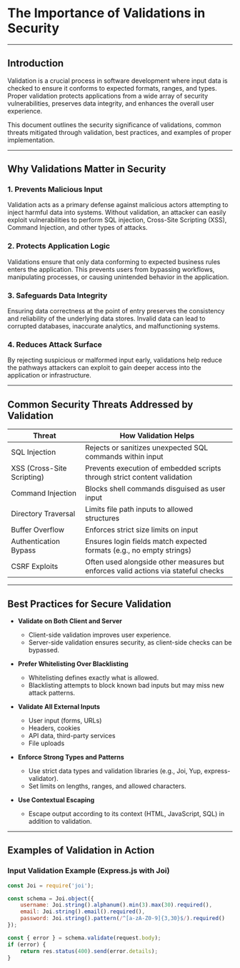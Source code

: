 # The Importance of Validations in Security

---

## Introduction

Validation is a crucial process in software development where input data is checked to ensure it conforms to expected formats, ranges, and types. Proper validation protects applications from a wide array of security vulnerabilities, preserves data integrity, and enhances the overall user experience.

This document outlines the security significance of validations, common threats mitigated through validation, best practices, and examples of proper implementation.

---

## Why Validations Matter in Security

### 1. Prevents Malicious Input
Validation acts as a primary defense against malicious actors attempting to inject harmful data into systems. Without validation, an attacker can easily exploit vulnerabilities to perform SQL injection, Cross-Site Scripting (XSS), Command Injection, and other types of attacks.

### 2. Protects Application Logic
Validations ensure that only data conforming to expected business rules enters the application. This prevents users from bypassing workflows, manipulating processes, or causing unintended behavior in the application.

### 3. Safeguards Data Integrity
Ensuring data correctness at the point of entry preserves the consistency and reliability of the underlying data stores. Invalid data can lead to corrupted databases, inaccurate analytics, and malfunctioning systems.

### 4. Reduces Attack Surface
By rejecting suspicious or malformed input early, validations help reduce the pathways attackers can exploit to gain deeper access into the application or infrastructure.

---

## Common Security Threats Addressed by Validation

| Threat               | How Validation Helps                                            |
|-----------------------|-----------------------------------------------------------------|
| SQL Injection         | Rejects or sanitizes unexpected SQL commands within input        |
| XSS (Cross-Site Scripting) | Prevents execution of embedded scripts through strict content validation |
| Command Injection     | Blocks shell commands disguised as user input                   |
| Directory Traversal   | Limits file path inputs to allowed structures                   |
| Buffer Overflow       | Enforces strict size limits on input                             |
| Authentication Bypass | Ensures login fields match expected formats (e.g., no empty strings) |
| CSRF Exploits         | Often used alongside other measures but enforces valid actions via stateful checks |

---

## Best Practices for Secure Validation

- **Validate on Both Client and Server**
  - Client-side validation improves user experience.
  - Server-side validation ensures security, as client-side checks can be bypassed.

- **Prefer Whitelisting Over Blacklisting**
  - Whitelisting defines exactly what is allowed.
  - Blacklisting attempts to block known bad inputs but may miss new attack patterns.

- **Validate All External Inputs**
  - User input (forms, URLs)
  - Headers, cookies
  - API data, third-party services
  - File uploads

- **Enforce Strong Types and Patterns**
  - Use strict data types and validation libraries (e.g., Joi, Yup, express-validator).
  - Set limits on lengths, ranges, and allowed characters.

- **Use Contextual Escaping**
  - Escape output according to its context (HTML, JavaScript, SQL) in addition to validation.

---

## Examples of Validation in Action

### Input Validation Example (Express.js with Joi)
```javascript
const Joi = require('joi');

const schema = Joi.object({
    username: Joi.string().alphanum().min(3).max(30).required(),
    email: Joi.string().email().required(),
    password: Joi.string().pattern(/^[a-zA-Z0-9]{3,30}$/).required()
});

const { error } = schema.validate(request.body);
if (error) {
    return res.status(400).send(error.details);
}
